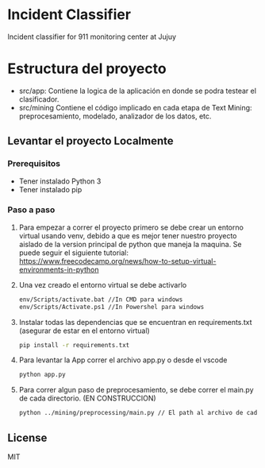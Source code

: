 # Incident Classifier
Incident classifier for 911 monitoring center at Jujuy

# Estructura del proyecto
- src/app: 
Contiene la logica de la aplicación en donde se podra testear el clasificador.
- src/mining
Contiene el código implicado en cada etapa de Text Mining: preprocesamiento, modelado, analizador de los datos, etc.

## Levantar el proyecto Localmente
### Prerequisitos
- Tener instalado Python 3
- Tener instalado pip

### Paso a paso
1) Para empezar a correr el proyecto primero se debe crear un entorno virtual usando venv, debido a que es mejor tener nuestro proyecto aislado de la version principal de python que maneja la maquina. 
Se puede seguir el siguiente tutorial: https://www.freecodecamp.org/news/how-to-setup-virtual-environments-in-python

2) Una vez creado el entorno virtual se debe activarlo 
    ```sh
    env/Scripts/activate.bat //In CMD para windows
    env/Scripts/Activate.ps1 //In Powershel para windows
    ```
3) Instalar todas las dependencias que se encuentran en requirements.txt (asegurar de estar en el entorno virtual)
    ```sh
   pip install -r requirements.txt
    ```
4) Para levantar la App correr el archivo app.py o desde el vscode
    ```sh
    python app.py
    ```
5) Para correr algun paso de preprocesamiento, se debe correr el main.py de cada directorio. (EN CONSTRUCCION)
    ```sh
    python ../mining/preprocessing/main.py // El path al archivo de cada main.py.
    ```

## License

MIT


